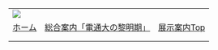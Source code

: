 |  |  |  |
| --- | --- | --- |
| ![](../image/common/uec_header1.jpg) | | |
| [ホーム](../index.html) | [総合案内「電通大の黎明期」](../dawn/dawn01.html) | [展示案内Top](../exhibit/exhibit01.html) | [関連リンク](../link/link01.html) | [第７展示室について](../about/about.html) | [本HPについて](../about/about2.html) | [アクセス](../access/access.html) | | |
| |  | | --- | | ![](../image/common/spacer.gif)    **■ 展示案内**   ---   [**(1)核磁気共鳴(NMR)分析の研究**](exhibit01.html) ![](../image/common/spacer.gif) - わが国初のNMR分光器- 超伝導式NMR(模型）- [MRI診断画像](mri/index.html)   ---   **[(2)ＥＳＲ電子スピン共鳴分析の研究](exhibit02.html)** ![](../image/common/spacer.gif) - ＥＳＲ電子スピン共鳴装置   ---   **[(3)電波時計の開発](exhibit03.html)** ![](../image/common/spacer.gif) - わが国最初の電波時計   ---   **[(4)星間空間実験装置（お貸出中）](exhibit04.html)** ![](../image/common/spacer.gif) - 星間空間実験装置（貸出中）   ---   **[(5)レーザーの研究](exhibit05.html)** 日本初期のレーザー分光も電通大から --- **[(6)南極観測](exhibit06.html)** ![](../image/common/spacer.gif) - 雪原の謎の電波吸収（準備中） --- **[(7)超伝導回路の研究](exhibit07.html)**（準備中） --- **[(8)質量分光の研究](exhibit08.html)**（準備中） --- **[(9)カイトアンテナの研究](exhibit09.html)** | | |  | | --- | | 展示案内(2)      ＥＳＲ電子スピン共鳴分析の研究        ESRはNMRと同様に磁気共鳴を使って物質の性質を調べる装置です。NMRとの違いは原子核の代わりに電子をつかうことです。電子も原子核と同様に小さな磁石で磁気の強さは水素の原子核（陽子）の500倍も大きいのです。それで測定用の外部磁場にいれると陽子の500倍も破格首ふり運動をします。NMRのときはラジオやテレビの電波でよかったのですがESRではマイクロ波という波長がmmやcmの電波をつかいます。     電子は対（ペア）になると磁気がお互いに打ち消されてなくなりますが、鉄や銅などの金属イオンや鉄やニッケルなどの金属原子には対にならない電子をもっていてこれがESRの測定にかかります。また気体でも酸素分子や一酸化窒素も対にならない電子をもっていてこれもESRではかれます。また個体の結晶の一部に不具合があると、対にならない電子ができて、これもESRでしらべられます。     電通大でも早い時期にESRの装置の開発が試みられたのですが完成したのは、1969(昭和45)に昭和39年卒の中田良平が東北大の大学院から帰り組み立てたことによります。その後機器メーカーの装置が進歩しここにあるのは米国のVarian社の装置です。手入れが行き届いていて使っていた時の状態がわかります。 | |
| |  | | --- | | ![](../image/common/spacer.gif)   電気通信大学コミュニケーション・ミュージアム第７展示室友の会  東京都町田市玉川学園6-3-100  UEC Museum of Communications Exhibition Room#7 Associates  e-mail: uecmuse7@muse.or.jp  Copyright all reserved by UEC Museum of Communications Exhibition Room#7 Associates ![](../image/common/spacer.gif) | | |
